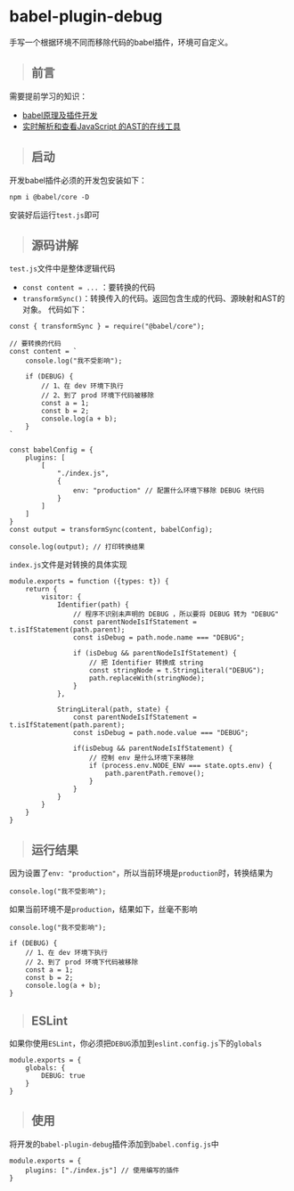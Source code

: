 # babel-plugin-debug
手写一个根据环境不同而移除代码的babel插件，环境可自定义。

> ## 前言
需要提前学习的知识：
- [babel原理及插件开发](https://juejin.cn/post/6844903603983892487)
- [实时解析和查看JavaScript 的AST的在线工具](https://astexplorer.net/)

> ## 启动
开发babel插件必须的开发包安装如下：
```
npm i @babel/core -D
```
安装好后运行`test.js`即可
> ## 源码讲解
`test.js`文件中是整体逻辑代码
- `const content = ...` ：要转换的代码
- `transformSync()`：转换传入的代码。返回包含生成的代码、源映射和AST的对象。
代码如下：
```
const { transformSync } = require("@babel/core");

// 要转换的代码
const content = `
    console.log("我不受影响");

    if (DEBUG) {
        // 1、在 dev 环境下执行
        // 2、到了 prod 环境下代码被移除
        const a = 1;
        const b = 2;
        console.log(a + b);
    }
`

const babelConfig = {
    plugins: [
        [
            "./index.js",
            {
                env: "production" // 配置什么环境下移除 DEBUG 块代码
            }
        ]
    ]
}
const output = transformSync(content, babelConfig);

console.log(output); // 打印转换结果
```

`index.js`文件是对转换的具体实现
```
module.exports = function ({types: t}) {
    return {
        visitor: {
            Identifier(path) {
                // 程序不识别未声明的 DEBUG ，所以要将 DEBUG 转为 "DEBUG"
                const parentNodeIsIfStatement = t.isIfStatement(path.parent);
                const isDebug = path.node.name === "DEBUG";

                if (isDebug && parentNodeIsIfStatement) {
                    // 把 Identifier 转换成 string
                    const stringNode = t.StringLiteral("DEBUG");
                    path.replaceWith(stringNode);
                }
            },

            StringLiteral(path, state) {
                const parentNodeIsIfStatement = t.isIfStatement(path.parent);
                const isDebug = path.node.value === "DEBUG";

                if(isDebug && parentNodeIsIfStatement) {
                    // 控制 env 是什么环境下来移除
                    if (process.env.NODE_ENV === state.opts.env) {
                        path.parentPath.remove();
                    }
                }
            }
        }
    }
}
```
> ## 运行结果
因为设置了`env: "production"`，所以当前环境是`production`时，转换结果为
```
console.log("我不受影响");
```
如果当前环境不是`production`，结果如下，丝毫不影响
```
console.log("我不受影响");

if (DEBUG) {
    // 1、在 dev 环境下执行
    // 2、到了 prod 环境下代码被移除
    const a = 1;
    const b = 2;
    console.log(a + b);
}
```
> ## ESLint
如果你使用`ESLint`，你必须把`DEBUG`添加到`eslint.config.js`下的`globals `
```
module.exports = {
    globals: {
        DEBUG: true
    }
}
```
> ## 使用
将开发的`babel-plugin-debug`插件添加到`babel.config.js`中
```
module.exports = {
    plugins: ["./index.js"] // 使用编写的插件
}
```

